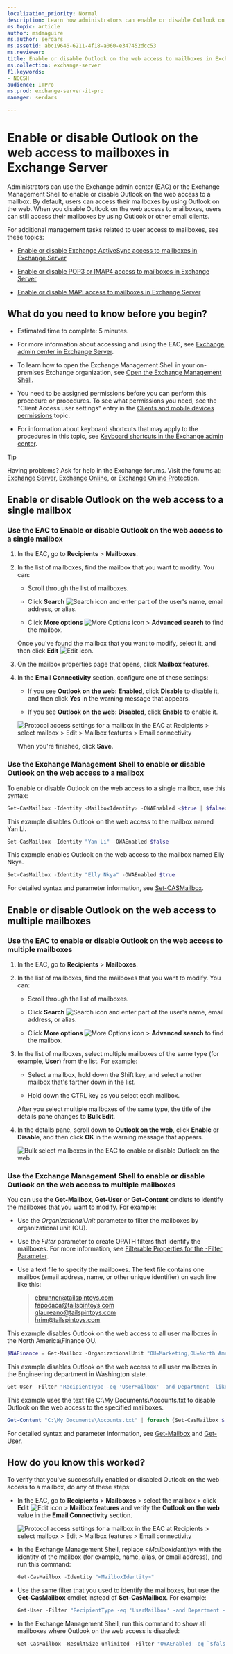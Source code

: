 ```yaml
---
localization_priority: Normal
description: Learn how administrators can enable or disable Outlook on the web (formerly known as Outlook Web App) access to specific mailboxes in Exchange Server 2016 or Exchange Server 2019.
ms.topic: article
author: msdmaguire
ms.author: serdars
ms.assetid: abc19646-6211-4f18-a060-e347452dcc53
ms.reviewer:
title: Enable or disable Outlook on the web access to mailboxes in Exchange Server
ms.collection: exchange-server
f1.keywords:
- NOCSH
audience: ITPro
ms.prod: exchange-server-it-pro
manager: serdars

---
```


# Enable or disable Outlook on the web access to mailboxes in Exchange Server

Administrators can use the Exchange admin center (EAC) or the Exchange Management Shell to enable or disable Outlook on the web access to a mailbox. By default, users can access their mailboxes by using Outlook on the web. When you disable Outlook on the web access to mailboxes, users can still access their mailboxes by using Outlook or other email clients.

For additional management tasks related to user access to mailboxes, see these topics:

- [Enable or disable Exchange ActiveSync access to mailboxes in Exchange Server](../../clients/exchange-activesync/activesync-mailbox-access.md)

- [Enable or disable POP3 or IMAP4 access to mailboxes in Exchange Server](../../clients/pop3-and-imap4/configure-mailbox-access.md)

- [Enable or disable MAPI access to mailboxes in Exchange Server](../../clients/mapi-mailbox-access.md)

## What do you need to know before you begin?

- Estimated time to complete: 5 minutes.

- For more information about accessing and using the EAC, see [Exchange admin center in Exchange Server](../../architecture/client-access/exchange-admin-center.md).

- To learn how to open the Exchange Management Shell in your on-premises Exchange organization, see [Open the Exchange Management Shell](/powershell/exchange/open-the-exchange-management-shell).

- You need to be assigned permissions before you can perform this procedure or procedures. To see what permissions you need, see the "Client Access user settings" entry in the [Clients and mobile devices permissions](../../permissions/feature-permissions/client-and-mobile-device-permissions.md) topic.

- For information about keyboard shortcuts that may apply to the procedures in this topic, see [Keyboard shortcuts in the Exchange admin center](../../about-documentation/exchange-admin-center-keyboard-shortcuts.md).

> [!TIP]
> Having problems? Ask for help in the Exchange forums. Visit the forums at: [Exchange Server](https://social.technet.microsoft.com/forums/office/home?category=exchangeserver), [Exchange Online](/answers/topics/office-exchange-server-itpro.html), or [Exchange Online Protection](https://social.technet.microsoft.com/forums/forefront/home?forum=FOPE).

## Enable or disable Outlook on the web access to a single mailbox

### Use the EAC to Enable or disable Outlook on the web access to a single mailbox

1. In the EAC, go to **Recipients** \> **Mailboxes**.

2. In the list of mailboxes, find the mailbox that you want to modify. You can:

   - Scroll through the list of mailboxes.

   - Click **Search** ![Search icon](../../media/ITPro_EAC_.png) and enter part of the user's name, email address, or alias.

   - Click **More options** ![More Options icon](../../media/ITPro_EAC_MoreOptionsIcon.png) \> **Advanced search** to find the mailbox.

   Once you've found the mailbox that you want to modify, select it, and then click **Edit** ![Edit icon](../../media/ITPro_EAC_EditIcon.png).

3. On the mailbox properties page that opens, click **Mailbox features**.

4. In the **Email Connectivity** section, configure one of these settings:

   - If you see **Outlook on the web: Enabled**, click **Disable** to disable it, and then click **Yes** in the warning message that appears.

   - If you see **Outlook on the web: Disabled**, click **Enable** to enable it.

   ![Protocol access settings for a mailbox in the EAC at Recipients \> select mailbox \> Edit \> Mailbox features \> Email connectivity](../../media/8c2d9cda-aa53-4b6e-b83a-0f55b4b3fd3d.png)

   When you're finished, click **Save**.

### Use the Exchange Management Shell to enable or disable Outlook on the web access to a mailbox

To enable or disable Outlook on the web access to a single mailbox, use this syntax:

```powershell
Set-CasMailbox -Identity <MailboxIdentity> -OWAEnabled <$true | $false>
```

This example disables Outlook on the web access to the mailbox named Yan Li.

```powershell
Set-CasMailbox -Identity "Yan Li" -OWAEnabled $false
```

This example enables Outlook on the web access to the mailbox named Elly Nkya.

```powershell
Set-CasMailbox -Identity "Elly Nkya" -OWAEnabled $true
```

For detailed syntax and parameter information, see [Set-CASMailbox](/powershell/module/exchange/set-casmailbox).

## Enable or disable Outlook on the web access to multiple mailboxes

### Use the EAC to enable or disable Outlook on the web access to multiple mailboxes

1. In the EAC, go to **Recipients** \> **Mailboxes**.

2. In the list of mailboxes, find the mailboxes that you want to modify. You can:

   - Scroll through the list of mailboxes.

   - Click **Search** ![Search icon](../../media/ITPro_EAC_.png) and enter part of the user's name, email address, or alias.

   - Click **More options** ![More Options icon](../../media/ITPro_EAC_MoreOptionsIcon.png) \> **Advanced search** to find the mailbox.

3. In the list of mailboxes, select multiple mailboxes of the same type (for example, **User**) from the list. For example:

   - Select a mailbox, hold down the Shift key, and select another mailbox that's farther down in the list.

   - Hold down the CTRL key as you select each mailbox.

   After you select multiple mailboxes of the same type, the title of the details pane changes to **Bulk Edit**.

4. In the details pane, scroll down to **Outlook on the web**, click **Enable** or **Disable**, and then click **OK** in the warning message that appears.

   ![Bulk select mailboxes in the EAC to enable or disable Outlook on the web](../../media/bc96978a-f289-42ab-b623-fc53c22e4871.png)

### Use the Exchange Management Shell to enable or disable Outlook on the web access to multiple mailboxes

You can use the **Get-Mailbox**, **Get-User** or **Get-Content** cmdlets to identify the mailboxes that you want to modify. For example:

- Use the _OrganizationalUnit_ parameter to filter the mailboxes by organizational unit (OU).

- Use the _Filter_ parameter to create OPATH filters that identify the mailboxes. For more information, see [Filterable Properties for the -Filter Parameter](/powershell/exchange/filter-properties).

- Use a text file to specify the mailboxes. The text file contains one mailbox (email address, name, or other unique identifier) on each line like this:

  > ebrunner@tailspintoys.com <br/> fapodaca@tailspintoys.com <br/> glaureano@tailspintoys.com <br/> hrim@tailspintoys.com

This example disables Outlook on the web access to all user mailboxes in the North America\Finance OU.

```powershell
$NAFinance = Get-Mailbox -OrganizationalUnit "OU=Marketing,OU=North America,DC=contoso,DC=com" -Filter "RecipientTypeDetails -eq 'UserMailbox'" -ResultSize Unlimited; $NAFinance | foreach  {Set-CasMailbox  $_.Identity -OWAEnabled $false}
```

This example disables Outlook on the web access to all user mailboxes in the Engineering department in Washington state.

```powershell
Get-User -Filter "RecipientType -eq 'UserMailbox' -and Department -like 'Engineering*' -and StateOrProvince -eq 'WA'" | Set-CasMailbox -OWAEnabled $false
```

This example uses the text file C:\My Documents\Accounts.txt to disable Outlook on the web access to the specified mailboxes.

```powershell
Get-Content "C:\My Documents\Accounts.txt" | foreach {Set-CasMailbox $_ -OWAEnabled $false}
```

For detailed syntax and parameter information, see [Get-Mailbox](/powershell/module/exchange/get-mailbox) and [Get-User](/powershell/module/exchange/get-user).

## How do you know this worked?

To verify that you've successfully enabled or disabled Outlook on the web access to a mailbox, do any of these steps:

- In the EAC, go to **Recipients** \> **Mailboxes** \> select the mailbox \> click **Edit** ![Edit icon](../../media/ITPro_EAC_EditIcon.png) \> **Mailbox features** and verify the **Outlook on the web** value in the **Email Connectivity** section.

  ![Protocol access settings for a mailbox in the EAC at Recipients \> select mailbox \> Edit \> Mailbox features \> Email connectivity](../../media/8c2d9cda-aa53-4b6e-b83a-0f55b4b3fd3d.png)

- In the Exchange Management Shell, replace _\<MailboxIdentity\>_ with the identity of the mailbox (for example, name, alias, or email address), and run this command:

  ```powershell
  Get-CasMailbox -Identity "<MailboxIdentity>"
  ```

- Use the same filter that you used to identify the mailboxes, but use the **Get-CasMailbox** cmdlet instead of **Set-CasMailbox**. For example:

  ```powershell
  Get-User -Filter "RecipientType -eq 'UserMailbox' -and Department -like 'Engineering*' -and StateOrProvince -eq 'WA'" | Get-CasMailbox
  ```

- In the Exchange Management Shell, run this command to show all mailboxes where Outlook on the web access is disabled:

  ```powershell
  Get-CasMailbox -ResultSize unlimited -Filter "OWAEnabled -eq `$false"
  ```